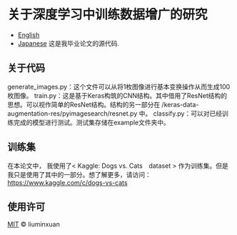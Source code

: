 # 关于深度学习中训练数据增广的研究
- [English](https://github.com/liuminxuan/keras-data-augmentation-res/blob/master/README_EN.md) 
- [Japanese](https://github.com/liuminxuan/keras-data-augmentation-res/blob/master/README_JP.md)
这是我毕业论文的源代码.

## 关于代码
generate_images.py：这个文件可以从将1枚图像进行基本变换操作从而生成100枚图像。
train.py：这是基于Keras构筑的CNN结构。其中借用了ResNet结构的思想。可以视作简单的ResNet结构。结构的另一部分在 /keras-data-augmentation-res/pyimagesearch/resnet.py 中。
classify.py：可以对已经训练完成的模型进行测试。测试集存储在example文件夹中。

## 训练集
在本论文中， 我使用了< Kaggle: Dogs vs. Cats　dataset > 作为训练集。但是我只是使用了其中的一部分。想了解更多，请访问：https://www.kaggle.com/c/dogs-vs-cats

## 使用许可
[MIT](https://choosealicense.com/licenses/mit/) © liuminxuan
